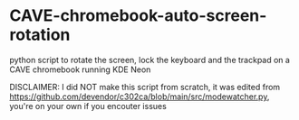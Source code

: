 # CAVE-chromebook-auto-screen-rotation
python script to rotate the screen, lock the keyboard and the trackpad on a CAVE chromebook running KDE Neon


DISCLAIMER: I did NOT make this script from scratch, it was edited from https://github.com/devendor/c302ca/blob/main/src/modewatcher.py, you're on your own if you encouter issues
